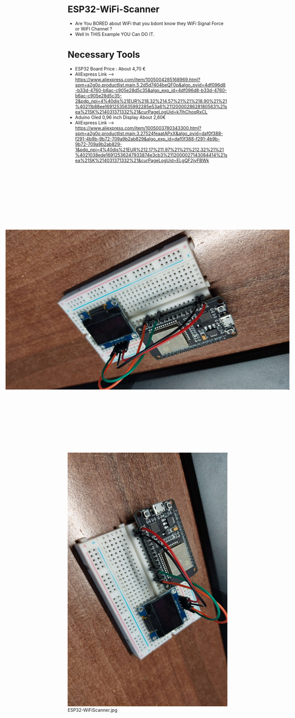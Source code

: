 # ESP32-WiFi-Scanner

- Are You BORED about WiFi that you bdont know they WiFi Signal Force or WiFI Channel ?
- Well In THIS Example YOU Can DO IT.
# Necessary Tools
- ESP32 Board Price : About 4,70 €
- AliExpress Link --> https://www.aliexpress.com/item/1005004285168969.html?spm=a2g0o.productlist.main.5.2d5d7404beQF0p&algo_pvid=4df096d8-b33d-4760-b6ac-c905e28d5c35&algo_exp_id=4df096d8-b33d-4760-b6ac-c905e28d5c35-2&pdp_npi=4%40dis%21EUR%218.32%214.57%21%21%218.90%21%21%40211b88ee16912535635992285e53a6%2112000028628180563%21sea%21SK%214031371332%21&curPageLogUid=k7IhChoqRxCL
- Aduino Oled 0,96 inch Display About 2,60€
- AliExpress Link --> https://www.aliexpress.com/item/1005003780343300.html?spm=a2g0o.productlist.main.3.27524feaatAPxX&algo_pvid=daf0f388-f291-4b9b-9b72-709a9b2ab829&algo_exp_id=daf0f388-f291-4b9b-9b72-709a9b2ab829-1&pdp_npi=4%40dis%21EUR%212.17%211.97%21%21%212.32%21%21%4021038ede16912536247933874e3cb3%2112000027143084414%21sea%21SK%214031371332%21&curPageLogUid=ELgQF2jyFBWk

<style>
  .rotated-image {
    transform: rotate(90deg); /* Zmena uhla otočenia podľa potreby */
  }
</style>
<img src="ESP32-WiFiScanner.jpg" alt="ESP32-WiFiScanner" class="rotated-image">

<img src="ESP32-WiFiScanner.jpg" alt="ESP32-WiFiScanner" width="600" height="800">
ESP32-WiFiScanner.jpg
